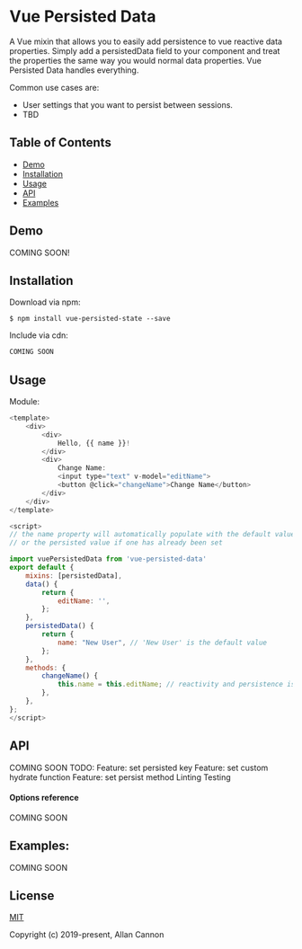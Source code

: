 
# Vue Persisted Data

A Vue mixin that allows you to easily add persistence to vue reactive data properties. Simply add a persistedData field to your component and treat the properties the same way you would normal data properties. Vue Persisted Data handles everything.

Common use cases are:

* User settings that you want to persist between sessions.
* TBD

## Table of Contents

* [Demo](#demo)
* [Installation](#installation)
* [Usage](#usage)
* [API](#api)
* [Examples](#examples)

## Demo

COMING SOON!

## Installation

Download via npm:
```shell
$ npm install vue-persisted-state --save
```

Include via cdn:
```html
COMING SOON
```

## Usage

Module:

```javascript
<template>
    <div>
        <div>
            Hello, {{ name }}!
        </div>
        <div>
            Change Name: 
            <input type="text" v-model="editName">
            <button @click="changeName">Change Name</button>
        </div>
    </div>
</template>

<script>
// the name property will automatically populate with the default value if none has already been set,
// or the persisted value if one has already been set

import vuePersistedData from 'vue-persisted-data'
export default {
    mixins: [persistedData],
    data() {
        return {
            editName: '',
        };
    },
    persistedData() {
        return {
            name: "New User", // 'New User' is the default value
        };
    },
    methods: {
        changeName() {
            this.name = this.editName; // reactivity and persistence is handled automatically
        },
    },
};
</script>
```


## API

COMING SOON
TODO:
Feature: set persisted key
Feature: set custom hydrate function
Feature: set persist method
Linting
Testing

#### Options reference

COMING SOON

## Examples:

COMING SOON


## License

[MIT](http://opensource.org/licenses/MIT)

Copyright (c) 2019-present, Allan Cannon
